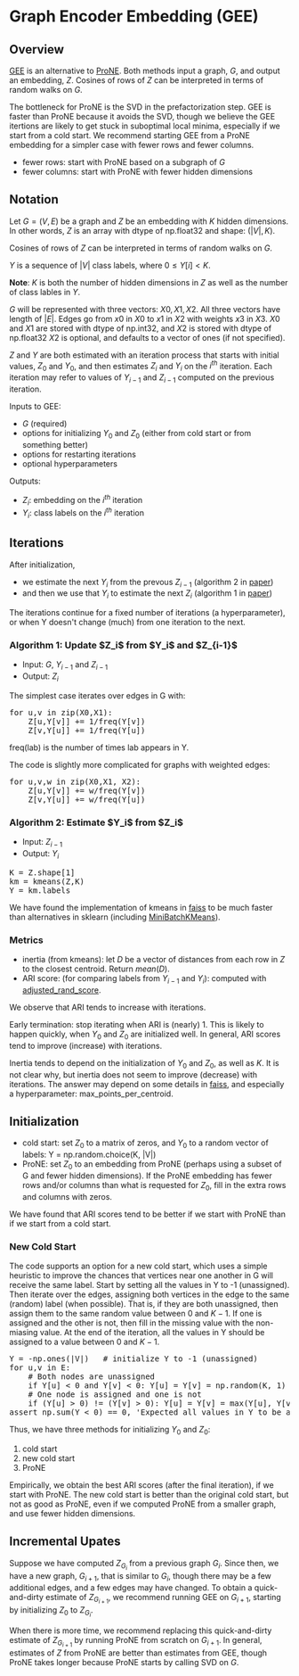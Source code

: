 # Graph Encoder Embedding (GEE)

<h2>Overview</h2>

<a href="https://arxiv.org/pdf/2109.13098">GEE</a> is an alternative to 
<a href="https://www.researchgate.net/profile/Ming-Ding-2/publication/334844418_ProNE_Fast_and_Scalable_Network_Representation_Learning/links/5f1e97f292851cd5fa4b2285/ProNE-Fast-and-Scalable-Network-Representation-Learning.pdf">ProNE</a>.
Both methods input a graph, $G$, and
output an embedding, $Z$.  Cosines of rows of $Z$ can be interpreted in
terms of random walks on $G$.

The bottleneck for ProNE is the SVD in the prefactorization step.  GEE
is faster than ProNE because it avoids the SVD, though we believe the GEE itertions are likely to get stuck in
suboptimal local minima, especially if we start from a cold start.  We
recommend starting GEE from a ProNE embedding for a simpler case with fewer rows
and fewer columns.

* fewer rows: start with ProNE based on a subgraph of $G$
* fewer columns: start with ProNE with fewer hidden dimensions

<h2>Notation</h2>

Let $G=(V,E)$ be a graph
and $Z$ be an embedding with $K$ hidden dimensions.
In other words, $Z$ is an array with dtype of np.float32 and shape: $(|V|, K)$.

Cosines of rows of $Z$ can be interpreted in terms of random walks on $G$.

$Y$ is a sequence of $|V|$ class labels, where $0 \le Y[i] < K$.  

**Note**: $K$ is both the number
of hidden dimensions in $Z$ as well as the number of class lables in $Y$.

$G$ will be represented with three vectors: $X0, X1, X2$.  All three vectors have length of $|E|$.
Edges go from $x0$ in $X0$ to $x1$ in $X2$ with weights $x3$ in $X3$.
$X0$ and $X1$ are stored with dtype of np.int32, and $X2$ is stored with dtype of np.float32
$X2$ is optional, and defaults to a vector of ones (if not specified).

$Z$ and $Y$ are both estimated with an iteration process that starts with initial values, $Z_0$ and $Y_0$,
and then estimates $Z_i$ and $Y_i$ on the $i^{th}$ iteration.  Each iteration may refer to values of $Y_{i-1}$ and $Z_{i-1}$
computed on the previous iteration.

Inputs to GEE:
* $G$ (required)
* options for initializing $Y_0$ and $Z_0$ (either from cold start or from something better)
* options for restarting iterations
* optional hyperparameters

Outputs:
* $Z_i$: embedding on the $i^{th}$ iteration
* $Y_i$: class labels on the $i^{th}$ iteration

<h2>Iterations</h2>

After initialization, 
* we estimate the next $Y_i$ from the prevous $Z_{i-1}$ (algorithm 2 in <a href="https://arxiv.org/pdf/2109.13098">paper</a>)
* and then we use that $Y_i$ to estimate the next $Z_i$ (algorithm 1 in <a href="https://arxiv.org/pdf/2109.13098">paper</a>)

The iterations continue for a fixed number of iterations (a hyperparameter), or when Y doesn't change (much) from one iteration to the next.

<h3>Algorithm 1: Update $Z_i$ from $Y_i$ and $Z_{i-1}$</h3>

* Input: $G$, $Y_{i-1}$ and $Z_{i-1}$
* Output: $Z_i$

The simplest case iterates over edges in G with:

<pre>
for u,v in zip(X0,X1):
    Z[u,Y[v]] += 1/freq(Y[v])
    Z[v,Y[u]] += 1/freq(Y[u])
</pre>

freq(lab) is the number of times lab appears in Y.

<p>
The code is slightly more complicated for graphs with weighted edges:
<p>

<pre>
for u,v,w in zip(X0,X1, X2):
    Z[u,Y[v]] += w/freq(Y[v])
    Z[v,Y[u]] += w/freq(Y[u])
</pre>


<h3>Algorithm 2: Estimate $Y_i$ from $Z_i$</h3>

* Input: $Z_{i-1}$
* Output: $Y_i$

<pre>
K = Z.shape[1]
km = kmeans(Z,K)
Y = km.labels_
</pre>

We have found the implementation of kmeans in <a href="https://github.com/facebookresearch/faiss/wiki/Faiss-building-blocks:-clustering,-PCA,-quantization">faiss</a> to be much faster
than alternatives in sklearn (including <a href="https://scikit-learn.org/stable/modules/generated/sklearn.cluster.MiniBatchKMeans.html">MiniBatchKMeans</a>).

<h3>Metrics</h3>

* inertia (from kmeans): let $D$ be a vector of distances from each row in $Z$ to the closest centroid.  Return $mean(D)$.
* ARI score: (for comparing labels from $Y_{i-1}$ and $Y_i$): computed with <a href="https://scikit-learn.org/stable/modules/generated/sklearn.metrics.adjusted_rand_score.html">adjusted_rand_score</a>.

We observe that ARI tends to increase with iterations.  

Early termination: stop iterating when ARI is (nearly) 1.
This is likely to happen quickly, when $Y_0$ and $Z_0$ are initialized well.
In general, ARI scores tend to improve (increase) with iterations.

Inertia tends to depend on the initialization of $Y_0$ and $Z_0$, as well as
$K$.  It is not clear why, but inertia does not seem to improve
(decrease) with iterations.  The answer may depend on some details in <a href="https://github.com/facebookresearch/faiss/wiki/Faiss-building-blocks:-clustering,-PCA,-quantization">faiss</a>,
and especially a hyperparameter: max_points_per_centroid.

<h2>Initialization</h2>

* cold start: set $Z_0$ to a matrix of zeros, and $Y_0$ to a random vector of labels: Y = np.random.choice(K, |V|)
* ProNE: set $Z_0$ to an embedding from ProNE (perhaps using a subset of G and fewer hidden dimensions).  If the ProNE embedding has fewer rows and/or columns than what is requested
for $Z_0$, fill in the extra rows and columns with zeros.

We have found that ARI scores tend to be better if we start with ProNE than if we start from a cold start.

<h3>New Cold Start</h3>

The code supports an option for a new cold start, which uses a simple heuristic to improve the chances
that vertices near one another in G will receive the same label.  Start by setting all the values in Y to -1 (unassigned).
Then iterate over the edges, assigning both vertices in the edge to the same (random) label (when possible).  That is, if they are both unassigned, then
assign them to the same random value between $0$ and $K-1$.  If one is assigned and the other is not, then fill in the missing value
with the non-miasing value.  At the end of the iteration, all the values in Y should be assigned to a value between $0$ and $K-1$.

<pre>
Y = -np.ones(|V|)	# initialize Y to -1 (unassigned)
for u,v in E:
    # Both nodes are unassigned
    if Y[u] < 0 and Y[v] < 0: Y[u] = Y[v] = np.random(K, 1)
    # One node is assigned and one is not
    if (Y[u] > 0) != (Y[v] > 0): Y[u] = Y[v] = max(Y[u], Y[v])
assert np.sum(Y < 0) == 0, 'Expected all values in Y to be assigned'
</pre>

Thus, we have three methods for initializing $Y_0$ and $Z_0$:

 1. cold start
 1. new cold start
 1. ProNE

Empirically, we obtain the best ARI scores (after the final iteration), if we start with ProNE.  The new cold start is better than the original cold start,
but not as good as ProNE, even if we computed ProNE from a smaller graph, and use fewer hidden dimensions.

<h2>Incremental Upates</h2>

Suppose we have computed $Z_{G_i}$ from a previous graph $G_i$.  Since then, we have a new graph, $G_{i+1}$, that is similar to $G_i$, though
there may be a few additional edges, and a few edges may have changed.  To obtain a quick-and-dirty estimate of $Z_{G_{i+1}}$, we recommend running GEE on $G_{i+1}$, starting by initializing $Z_0$ to $Z_{G_i}$.

When there is more time, we recommend replacing this quick-and-dirty estimate of $Z_{G_{i+1}}$
by running ProNE from scratch on ${G_{i+1}}$.  In general, estimates of $Z$ from ProNE are better than estimates from GEE,
though ProNE takes longer because ProNE starts by calling SVD on $G$.




